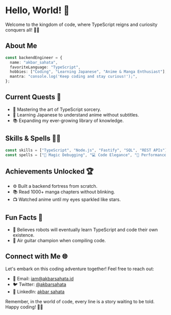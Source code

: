 # Hello, World! 👋

Welcome to the kingdom of code, where TypeScript reigns and curiosity conquers all! 🏰✨

## About Me

```typescript
const backendEngineer = {
  name: "akbar_sahata",
  favoriteLanguage: "TypeScript",
  hobbies: ["Coding", "Learning Japanese", "Anime & Manga Enthusiast"],
  mantra: "console.log('Keep coding and stay curious!');",
};
```

## Current Quests 🚀

- 🌸 Mastering the art of TypeScript sorcery.
- 🎌 Learning Japanese to understand anime without subtitles.
- 📚 Expanding my ever-growing library of knowledge.

## Skills & Spells 🧙‍♂️

```typescript
const skills = ["TypeScript", "Node.js", "Fastify", "SQL", "REST APIs"];
const spells = ["🔮 Magic Debugging", "💻 Code Elegance", "🚀 Performance Boosting"];
```

## Achievements Unlocked 🏆

- ⚙️ Built a backend fortress from scratch.
- 📚 Read 1000+ manga chapters without blinking.
- 📺 Watched anime until my eyes sparkled like stars.

## Fun Facts 🎉

- 🤖 Believes robots will eventually learn TypeScript and code their own existence.
- 🎸 Air guitar champion when compiling code.

## Connect with Me 🌐

Let's embark on this coding adventure together! Feel free to reach out:

- 📧 Email: iam@akbarsahata.id
- 🐦 Twitter: [@akbarsahata](https://twitter.com/akbarsahata)
- 💼 LinkedIn: [akbar sahata](https://www.linkedin.com/in/akbarsahata/)

Remember, in the world of code, every line is a story waiting to be told. Happy coding! 🚀📜
